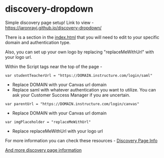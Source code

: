 # discovery-dropdown

Simple discovery page setup!
Link to view - https://jaronrayj.github.io/discovery-dropdown/ 

There is a section in the [index.html](https://github.com/jaronrayj/discovery-dropdown/blob/master/index.html) that you will need to edit to your specific domain and authentication type.

Also, you can set up your own logo by replacing "replaceMeWithUrl" with your logo url. 

Within the Script tags near the top of the page - 

`var studentTeacherUrl = "https://DOMAIN.instructure.com/login/saml"`
* Replace DOMAIN with your Canvas url domain
* Replace saml with whatever authentication you want to utilize. You can ask your Customer Success Manager if you are uncertain.

`var parentUrl = "https://DOMAIN.instructure.com/login/canvas"`
* Replace DOMAIN with your Canvas url domain

`var imgPlaceholder = "replaceMeWithUrl"`
* Replace replaceMeWithUrl with your logo url

For more information you can check these resources - 
[Discovery Page Info](https://community.canvaslms.com/docs/DOC-14067-why-a-discovery-page-also-what-is-a-discovery-page)


[And more discovery page information](https://docs.google.com/document/d/1BYNVvp2HO4zGWMAHm5rKcCXzdcfAASQGmHGPUXOQxjQ/edit?ts=5e6f9b77)
